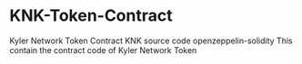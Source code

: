 # KNK-Token-Contract
Kyler Network Token Contract KNK source code openzeppelin-solidity
This contain the contract code of Kyler Network Token
